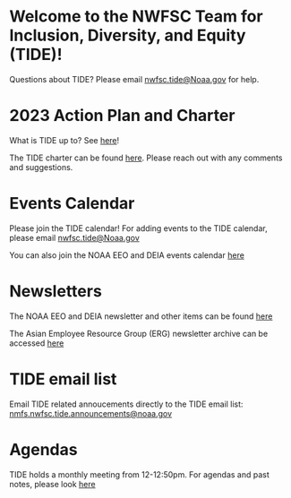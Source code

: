 # Welcome to the NWFSC Team for Inclusion, Diversity, and Equity (TIDE)!

Questions about TIDE? Please email nwfsc.tide@Noaa.gov for help.

# 2023 Action Plan and Charter
What is TIDE up to? See [here](https://docs.google.com/document/d/1Q-78a6MIfEZohoZ-ykA3G7FLHeFZLcl4KTKlSl6wOC4/edit?pli=1#)!

The TIDE charter can be found [here](https://docs.google.com/document/d/1tnuN9zeBjft9vDutrXoJKurlD8jQ069VNowFtdJ1YQA/edit?pli=1). Please reach out with any comments and suggestions. 

# Events Calendar
Please join the TIDE calendar! For adding events to the TIDE calendar, please email nwfsc.tide@Noaa.gov

You can also join the NOAA EEO and DEIA events calendar [here](https://calendar.google.com/calendar?cid=bm9hYS5nb3ZfMzQzNTM4MzczNzM3MzkzNjM1MzMzNUByZXNvdXJjZS5jYWxlbmRhci5nb29nbGUuY29t)

# Newsletters

The NOAA EEO and DEIA newsletter and other items can be found [here](https://sites.google.com/noaa.gov/inside-fisheries-eeo/eeo-and-diversity)

The Asian Employee Resource Group (ERG) newsletter archive can be accessed [here](https://drive.google.com/drive/folders/1liko5QlRY3kqzHv1bt6eTW75a4vYUXRD)

# TIDE email list
Email TIDE related annoucements directly to the TIDE email list: nmfs.nwfsc.tide.announcements@noaa.gov

# Agendas
TIDE holds a monthly meeting from 12-12:50pm.
For agendas and past notes, please look [here](https://drive.google.com/drive/folders/1iB92uy8Ezs77BdMUOW5uaE3SeDt_qeA0?usp=share_link)
